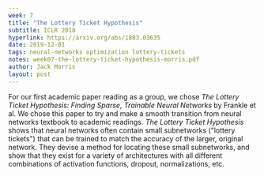```yaml
---
week: 7
title: "The Lottery Ticket Hypothesis"
subtitle: ICLR 2018
hyperlink: https://arxiv.org/abs/1803.03635
date: 2019-12-01
tags: neural-networks optimization lottery-tickets
notes: week07-the-lottery-ticket-hypothesis-morris.pdf
author: Jack Morris
layout: post
---
```

For our first academic paper reading as a group, we chose *The Lottery Ticket
Hypothesis: Finding Sparse, Trainable Neural Networks* by Frankle et al. We
chose this paper to try and make a smooth transition from neural networks
textbook to academic readings. *The Lottery Ticket Hypothesis* shows that neural
networks often contain small subnetworks ("lottery tickets") that can be trained
to match the accuracy of the larger, original network. They devise a method for
locating these small subnetworks, and show that they exist for a variety of
architectures with all different combinations of activation functions, dropout,
normalizations, etc.
